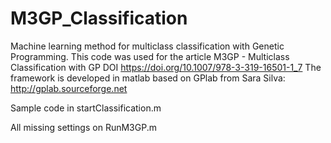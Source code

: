 # M3GP_Classification
Machine learning method for multiclass classification with Genetic Programming. 
This code was used for the article M3GP - Multiclass Classification with GP 
DOI https://doi.org/10.1007/978-3-319-16501-1_7
The framework is developed in matlab based on GPlab from Sara Silva: http://gplab.sourceforge.net

Sample code in startClassification.m 

All missing settings on RunM3GP.m

